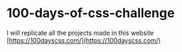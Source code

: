 # 100-days-of-css-challenge

I will replicate all the projects made in this website [https://100dayscss.com/](https://100dayscss.com/)

